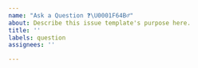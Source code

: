 ```yaml
---
name: "Ask a Question ❓\U0001F64B‍♂️"
about: Describe this issue template's purpose here.
title: ''
labels: question
assignees: ''

---
```


<!-- 
    Please, consider asking on StackOverflow, so more people can help you and link the question in here. 
    Recommended tags: zxing-js, zxing and javascript
    The zxing-js is a watched by us tag, so we get notified when someone uses it!
-->

<!--
Hey! Are you loving ZXing for JS? 

We do the best we can to support this lib, but we can't dedicate full time to it due to financial reasons.
We'd love to be able to be more present on the project, not only on our spare time. If you'd like to help
please consider supporting us via any of the sponsor links or simply opencollective.com/zxing-js .

Or just say thanks, that's much appreciated as well! And will fill our hearts. 🖤

Thank you and good luck!
-->
